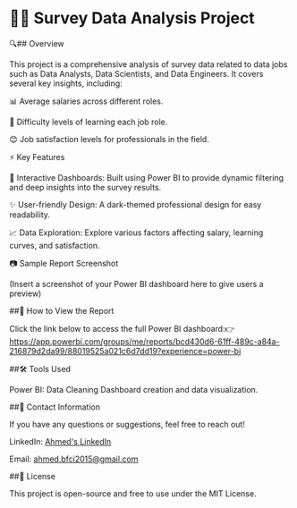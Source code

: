 ﻿# 👨‍💻 Survey Data Analysis Project

🔍## Overview

This project is a comprehensive analysis of survey data related to data jobs such as Data Analysts, Data Scientists, and Data Engineers. It covers several key insights, including:

📊 Average salaries across different roles.

🏇 Difficulty levels of learning each job role.

😊 Job satisfaction levels for professionals in the field.

⚡ Key Features

📌 Interactive Dashboards: Built using Power BI to provide dynamic filtering and deep insights into the survey results.

✨ User-friendly Design: A dark-themed professional design for easy readability.

📈 Data Exploration: Explore various factors affecting salary, learning curves, and satisfaction.

📷 Sample Report Screenshot

(Insert a screenshot of your Power BI dashboard here to give users a preview)

##🚀 How to View the Report

Click the link below to access the full Power BI dashboard:👉 https://app.powerbi.com/groups/me/reports/bcd430d6-61ff-489c-a84a-216879d2da99/88019525a021c6d7dd19?experience=power-bi


##🛠 Tools Used

Power BI: Data Cleaning Dashboard creation and data visualization.

##📮 Contact Information

If you have any questions or suggestions, feel free to reach out!

LinkedIn: [Ahmed's LinkedIn](https://www.linkedin.com/in/ahmed-shaheen-b01395161/)

Email: ahmed.bfci2015@gmail.com

##🌂 License

This project is open-source and free to use under the MIT License.
